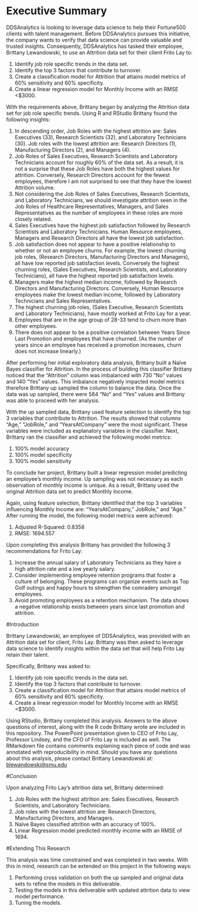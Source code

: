 # Executive Summary

DDSAnalytics is looking to leverage data science to help their Fortune500 clients with talent management. Before DDSAnalytics pursues this initiative, the company wants to verify that data science can provide valuable and trusted insights. Consequently, DDSAnalytics has tasked their employee, Brittany Lewandowski, to use an Attrition data set for their client Frito Lay to:

1.	Identify job role specific trends in the data set.
2.	Identify the top 3 factors that contribute to turnover.
3.	Create a classification model for Attrition that attains model metrics of 60% sensitivity and 60% specificity.
4.	Create a linear regression model for Monthly Income with an RMSE <$3000.

With the requirements above, Brittany began by analyzing the Attrition data set for job role specific trends. Using R and RStudio Brittany found the following insights:

1.	In descending order, Job Roles with the highest attrition are: Sales Executives (33), Research Scientists (32), and Laboratory Technicians (30). Job roles with the lowest attrition are: Research Directors (1), Manufacturing Directors (2), and Managers (4).
2.	Job Roles of Sales Executives, Research Scientists and Laboratory Technicians account for roughly 60% of the data set. As a result, it is not a surprise that these Job Roles have both the highest values for attrition. Conversely, Research Directors account for the fewest employees, therefore I am not surprised to see that they have the lowest Attrition volume. 
3.	Not considering the Job Roles of Sales Executives, Research Scientists, and Laboratory Technicians, we should investigate attrition seen in the Job Roles of Healthcare Representatives, Managers, and Sales Representatives as the number of employees in these roles are more closely related. 
4.	Sales Executives have the highest job satisfaction followed by Research Scientists and Laboratory Technicians. Human Resource employees, Managers and Research Directors all have the lowest job satisfaction. 
5.	Job satisfaction does not appear to have a positive relationship to whether or not an employee churns. For example, the lowest churning job roles, (Research Directors, Manufacturing Directors and Managers), all have low reported job satisfaction levels. Conversely the highest churning roles, (Sales Executives, Research Scientists, and Laboratory Technicians), all have the highest reported job satisfaction levels.
6.	Managers make the highest median income, followed by Research Directors and Manufacturing Directors. Conversely, Human Resource employees make the lowest median income, followed by Laboratory Technicians and Sales Representatives. 
7.	The highest churning job roles, (Sales Executive, Research Scientists and Laboratory Technicians), have mostly worked at Frito Lay for a year. 
8.	Employees that are in the age group of 28-33 tend to churn more than other employees. 
9.	There does not appear to be a positive correlation between Years Since Last Promotion and employees that have churned. (As the number of years since an employee has received a promotion increases, churn does not increase linearly.)


After performing her initial exploratory data analysis, Brittany built a Naïve Bayes classifier for Attrition. In the process of building this classifier Brittany noticed that the “Attrition” column was imbalanced with 730 “No” values and 140 “Yes” values. This imbalance negatively impacted model metrics therefore Brittany up sampled the column to balance the data. Once the data was up sampled, there were 584 “No” and “Yes” values and Brittany was able to proceed with her analysis. 

With the up sampled data, Brittany used feature selection to identify the top 3 variables that contribute to Attrition. The results showed that columns “Age,” “JobRole,” and “YearsAtCompany” were the most significant. These variables were included as explanatory variables in the classifier. Next, Brittany ran the classifier and achieved the following model metrics:

1.	100% model accuracy 
2.	100% model specificity
3.	100% model sensitivity

To conclude her project, Brittany built a linear regression model predicting an employee’s monthly income. Up sampling was not necessary as each observation of monthly income is unique. As a result, Brittany used the original Attrition data set to predict Monthly Income.

Again, using feature selection, Brittany identified that the top 3 variables influencing Monthly Income are: “YearsAtCompany,” JobRole,” and “Age.” After running the model, the following model metrics were achieved:

1.	Adjusted R-Squared: 0.8358
2.	RMSE: 1694.557

Upon completing this analysis Brittany has provided the following 3 recommendations for Frito Lay:
1.	Increase the annual salary of Laboratory Technicians as they have a high attrition rate and a low yearly salary. 
2.	Consider implementing employee retention programs that foster a culture of belonging. These programs can organize events such as Top Golf outings and happy      hours to strengthen the comradery amongst employees. 
4.	Avoid promoting employees as a retention mechanism. The data shows a negative relationship exists between years since last promotion and attrition.

#Introduction

Brittany Lewandowski, an employee of DDSAnalytics, was provided with an Attrition data set for client, Frito Lay. Brittany was then asked to leverage data science to identify insights within the data set that will help Frito Lay retain their talent.

Specifically, Brittany was asked to:
1.	Identify job role specific trends in the data set.
2.	Identify the top 3 factors that contribute to turnover.
3.	Create a classification model for Attrition that attains model metrics of 60% sensitivity and 60% specificity.
4.	Create a linear regression model for Monthly Income with an RMSE <$3000.

Using RStudio, Brittany completed this analysis. Answers to the above questions of interest, along with the R code Brittany wrote are included in this repository. The PowerPoint presentation given to CEO of Frito Lay, Professor Lindsey, and the CFO of Frito Lay is included as well. The RMarkdown file contains comments explaining each piece of code and was annotated with reproducibility in mind. Should you have any questions about this analysis, please contact Brittany Lewandowski at: blewandowski@smu.edu

#Conclusion

Upon analyzing Frito Lay’s attrition data set, Brittany determined: 
1.	Job Roles with the highest attrition are: Sales Executives, Research Scientists, and Laboratory Technicians.
2.	Job roles with the lowest attrition are: Research Directors, Manufacturing Directors, and Managers.
3.	Naïve Bayes classified attrition with an accuracy of 100%.
4.	Linear Regression model predicted monthly income with an RMSE of 1694. 

#Extending This Research

This analysis was time constrained and was completed in two weeks. With this in mind, research can be extended on this project in the following ways:

1.	Performing cross validation on both the up sampled and original data sets to refine the models in this deliverable.
2.	Testing the models in this deliverable with updated attrition data to view model performance. 
3.	Tuning the models. 

